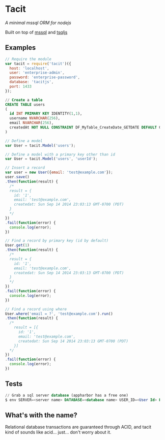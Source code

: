 # Tacit
_A minimal mssql ORM for nodejs_

Built on top of [mssql](https://github.com/patriksimek/node-mssql) and [tsqljs](https://github.com/swlkr/tsqljs)

## Examples

```js
// Require the module
var tacit = require('tacit')({
  host: 'localhost',
  user: 'enterprise-admin',
  password: 'enterprise-password',
  database: 'tacitjs',
  port: 1433
});
```

```sql
// Create a table
CREATE TABLE users
(
  id INT PRIMARY KEY IDENTITY(1,1),
  username NVARCHAR(256),
  email NVARCHAR(256),
  createdAt NOT NULL CONSTRAINT DF_MyTable_CreateDate_GETDATE DEFAULT GETDATE()
)
```

```js
// Define a model
var User = tacit.Model('users');

// Define a model with a primary key other than id
var User = tacit.Model('users', 'userId');

// Insert a record
var user = new User({email: 'test@example.com'});
user.save()
.then(function(result) {
  /*
  result = {
    id: '1',
    email: 'test@example.com',
    createdat: Sun Sep 14 2014 23:03:13 GMT-0700 (PDT)
  }
  */
})
.fail(function(error) {
  console.log(error);
})

// Find a record by primary key (id by default)
User.get(1)
.then(function(result) {
  /*
  result = {
    id: '1',
    email: 'test@example.com',
    createdat: Sun Sep 14 2014 23:03:13 GMT-0700 (PDT)
  }
  */
})
.fail(function(error) {
  console.log(error);
})

// Find a record using where
User.where('email = ?', 'test@example.com').run()
.then(function(result) {
  /*
    result = [{
      id: '1',
      email: 'test@example.com',
      createdat: Sun Sep 14 2014 23:03:13 GMT-0700 (PDT)
    }]
  */
})
.fail(function(error) {
  console.log(error);
})
```

## Tests

```sql
// Grab a sql server database (appharbor has a free one)
$ env SERVER=<server name> DATABASE=<database name> USER_ID=<User Id> PASSWORD=<Password> mocha
```

## What's with the name?

Relational database transactions are guaranteed through ACID, and tacit kind of
sounds like acid... just... don't worry about it.
